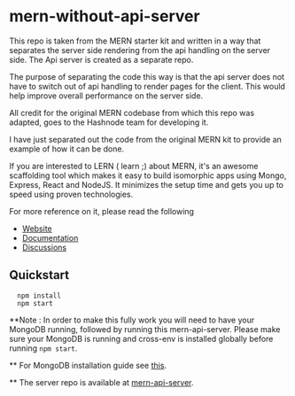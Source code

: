 
# mern-without-api-server

This repo is taken from the MERN starter kit and written in a way that separates the server side rendering from the api handling on the server side. The Api server is created as a separate repo. 

The purpose of separating the code this way is that the api server does not have to switch out of api handling to render pages for the client. This would help improve overall performance on the server side. 

All credit for the original MERN codebase from which this repo was adapted, 
goes to the Hashnode team for developing it. 

I have just separated out the code from the original MERN kit to provide an example of how it can be done.

If you are interested to LERN ( learn ;) about MERN, it's an awesome 
scaffolding tool which makes it easy to build isomorphic apps using Mongo, Express, React and NodeJS.
It minimizes the setup time and gets you up to speed using proven technologies.

For more reference on it, please read the following


- [Website](http://mern.io)
- [Documentation](http://mern.io/documentation.html)
- [Discussions](https://hashnode.com/n/mern)

## Quickstart

```
  npm install 
  npm start
```

**Note : In order to make this fully work you will need to have your MongoDB running, 
followed by running this mern-api-server.
Please make sure your MongoDB is running and cross-env is installed globally before running `npm start`.

** For MongoDB installation guide see [this](https://docs.mongodb.org/v3.0/installation/).

** The server repo is available at [mern-api-server](https://github.com/sudhamab/mern-api-server).



